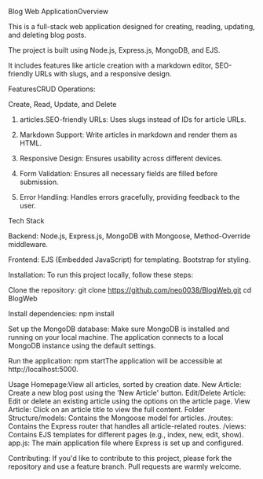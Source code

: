 Blog Web ApplicationOverview

This is a full-stack web application designed for creating, reading, updating, and deleting blog posts. 

The project is built using Node.js, Express.js, MongoDB, and EJS. 

It includes features like article creation with a markdown editor, SEO-friendly URLs with slugs, and a responsive design.

FeaturesCRUD Operations:

Create, Read, Update, and Delete

1. articles.SEO-friendly URLs: Uses slugs instead of IDs for article URLs.

2. Markdown Support: Write articles in markdown and render them as HTML.

3. Responsive Design: Ensures usability across different devices.

4. Form Validation: Ensures all necessary fields are filled before submission.

5. Error Handling: Handles errors gracefully, providing feedback to the user.

Tech Stack

Backend:
Node.js, Express.js, MongoDB with Mongoose, Method-Override middleware.

Frontend:
EJS (Embedded JavaScript) for templating.
Bootstrap for styling.

Installation:
To run this project locally, follow these steps:

Clone the repository:
 git clone https://github.com/neo0038/BlogWeb.git
cd BlogWeb

Install dependencies:
npm install

Set up the MongoDB database:
Make sure MongoDB is installed and running on your local machine.
The application connects to a local MongoDB instance using the default settings.

Run the application:
npm startThe application will be accessible at http://localhost:5000.

Usage
Homepage:View all articles, sorted by creation date.
New Article: Create a new blog post using the 'New Article' button.
Edit/Delete Article: Edit or delete an existing article using the options on the article page.
View Article: Click on an article title to view the full content.
Folder Structure/models: Contains the Mongoose model for articles.
/routes: Contains the Express router that handles all article-related routes.
/views: Contains EJS templates for different pages (e.g., index, new, edit, show).
app.js: The main application file where Express is set up and configured.

Contributing:
If you'd like to contribute to this project, please fork the repository and use a feature branch. Pull requests are warmly welcome.